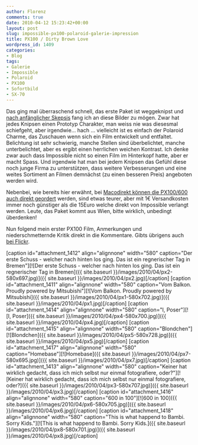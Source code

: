 ```yaml
---
author: Florenz
comments: true
date: 2010-04-12 15:23:42+00:00
layout: post
slug: impossible-px100-polaroid-galerie-impression
title: PX100 / Dirty Brown Love
wordpress_id: 1409
categories:
- Blog
tags:
- Galerie
- Impossible
- Polaroid
- PX100
- Sofortbild
- SX-70
---
```


Das ging mal überraschend schnell, das erste Paket ist weggeknipst und [nach anfänglicher Skepsis](http://blog.florenz.co.uk/fotografie/px-100-silver-shade-first-flush) fang ich an diese Bilder zu mögen. Zwar hat jedes Knipsen einen Prototyp Charakter, man weiss nie was diesesmal schiefgeht, aber irgendwie... hach ... vielleicht ist es einfach der Polaroid Charme, das Zuschauen wenn sich ein Film entwickelt und entfaltet. Belichtung ist sehr schwierig, manche Stellen sind überbelichtet, manche unterbelichtet, aber es ergibt einen herrlichen weichen Kontrast. <!-- more -->
Ich denke zwar auch dass Impossible nicht so einen Film im Hinterkopf hatte, aber er macht Spass. Und irgendwie hat man bei jedem Knipsen das Gefühl diese noch junge Firma zu unterstützen, dass weitere Verbesserungen und eine weites Sortiment an Filmen demnächst (zu einen besseren Preis) angeboten werden wird.

Nebenbei, wie bereits hier erwähnt, bei [Macodirekt können die PX100/600 auch direkt geordert](http://macodirect.de/filmbasiert-sofortbildfilme-c-1_478.html) werden, sind etwas teurer, aber mit 1€ Versandkosten immer noch günstiger als die 15Euro welche direkt von Impossible verlangt werden. Leute, das Paket kommt aus Wien, bitte wirklich, unbedingt überdenken!

Nun folgend mein erster PX100 Film, Anmerkungen und niederschmetternde Kritik direkt in die Kommentare. Gibts übrigens auch [bei Flickr](http://www.flickr.com/photos/heroheman/sets/72157623302690286/).

[caption id="attachment_1412" align="alignnone" width="580" caption="Der erste Schuss - welcher nach hinten los ging. Das ist ein regnerischer Tag in Bremen"][![Der erste Schuss - welcher nach hinten los ging. Das ist ein regnerischer Tag in Bremen]({{ site.baseurl }}/images/2010/04/px2-580x697.jpg)]({{ site.baseurl }}/images/2010/04/px2.jpg)[/caption]
[caption id="attachment_1411" align="alignnone" width="580" caption="Vom Balkon. Proudly powered by Mitsubishi"][![Vom Balkon. Proudly powered by Mitsubishi]({{ site.baseurl }}/images/2010/04/px1-580x702.jpg)]({{ site.baseurl }}/images/2010/04/px1.jpg)[/caption]
[caption id="attachment_1414" align="alignnone" width="580" caption="I, Poser"][![I, Poser]({{ site.baseurl }}/images/2010/04/px4-580x700.jpg)]({{ site.baseurl }}/images/2010/04/px4.jpg)[/caption]
[caption id="attachment_1415" align="alignnone" width="580" caption="Blondchen"][![Blondchen]({{ site.baseurl }}/images/2010/04/px5-580x728.jpg)]({{ site.baseurl }}/images/2010/04/px5.jpg)[/caption]
[caption id="attachment_1417" align="alignnone" width="580" caption="Homebase"][![Homebase]({{ site.baseurl }}/images/2010/04/px7-580x695.jpg)]({{ site.baseurl }}/images/2010/04/px7.jpg)[/caption]
[caption id="attachment_1413" align="alignnone" width="580" caption="Keiner hat wirklich gedacht, dass ich mich selbst nur einmal fotografiere, oder?"][![Keiner hat wirklich gedacht, dass ich mich selbst nur einmal fotografiere, oder?]({{ site.baseurl }}/images/2010/04/px3-580x707.jpg)]({{ site.baseurl }}/images/2010/04/px3.jpg)[/caption]
[caption id="attachment_1416" align="alignnone" width="580" caption="600 in 100"][![600 in 100]({{ site.baseurl }}/images/2010/04/px6-580x705.jpg)]({{ site.baseurl }}/images/2010/04/px6.jpg)[/caption]
[caption id="attachment_1418" align="alignnone" width="580" caption="This is what happend to Bambi. Sorry Kids."][![This is what happend to Bambi. Sorry Kids.]({{ site.baseurl }}/images/2010/04/px8-580x701.jpg)]({{ site.baseurl }}/images/2010/04/px8.jpg)[/caption]


